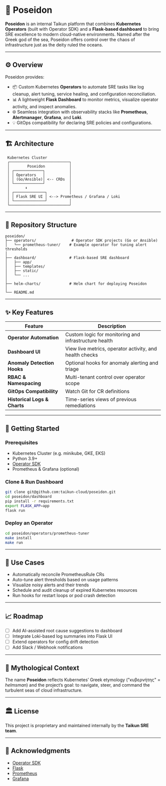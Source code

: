 
# 🌊 Poseidon

**Poseidon** is an internal Taikun platform that combines **Kubernetes Operators** (built with Operator SDK) and a **Flask-based dashboard** to bring SRE excellence to modern cloud-native environments. Named after the Greek god of the sea, Poseidon offers control over the chaos of infrastructure just as the deity ruled the oceans.

---

## ⚙️ Overview

Poseidon provides:

- 📦 Custom Kubernetes **Operators** to automate SRE tasks like log cleanup, alert tuning, service healing, and configuration reconciliation.
- 📊 A lightweight **Flask Dashboard** to monitor metrics, visualize operator activity, and inspect anomalies.
- 🌐 Seamless integration with observability stacks like **Prometheus**, **Alertmanager**, **Grafana**, and **Loki**.
- 💡 GitOps compatibility for declaring SRE policies and configurations.

---

## 🏗️ Architecture

```
 Kubernetes Cluster
 ┌───────────────────────────┐
 │        Poseidon           │
 │ ┌─────────────┐           │
 │ │ Operators   │           │
 │ │ (Go/Ansible)│ <-- CRDs  │
 │ └─────────────┘           │
 │       ⬇                   │
 │ ┌──────────────┐          │
 │ │ Flask SRE UI │ <--> Prometheus / Grafana / Loki
 │ └──────────────┘          │
 └───────────────────────────┘
```

---

## 📁 Repository Structure

```
poseidon/
├── operators/                # Operator SDK projects (Go or Ansible)
│   └── prometheus-tuner/    # Example operator for tuning alert thresholds
│
├── dashboard/               # Flask-based SRE dashboard
│   ├── app/
│   ├── templates/
│   ├── static/
│   └── ...
│
├── helm-charts/             # Helm chart for deploying Poseidon
│
└── README.md
```

---

## ✨ Key Features

| Feature                        | Description |
|-------------------------------|-------------|
| **Operator Automation**       | Custom logic for monitoring and infrastructure health |
| **Dashboard UI**              | View live metrics, operator activity, and health checks |
| **Anomaly Detection Hooks**   | Optional hooks for anomaly alerting and triage |
| **RBAC & Namespacing**        | Multi-tenant control over operator scope |
| **GitOps Compatibility**      | Watch Git for CR definitions |
| **Historical Logs & Charts**  | Time-series views of previous remediations |

---

## 🚀 Getting Started

### Prerequisites

- Kubernetes Cluster (e.g. minikube, GKE, EKS)
- Python 3.9+
- [Operator SDK](https://sdk.operatorframework.io/)
- Prometheus & Grafana (optional)

### Clone & Run Dashboard

```bash
git clone git@github.com:taikun-cloud/poseidon.git
cd poseidon/dashboard
pip install -r requirements.txt
export FLASK_APP=app
flask run
```

### Deploy an Operator

```bash
cd poseidon/operators/prometheus-tuner
make install
make run
```

---

## 🧭 Use Cases

- Automatically reconcile PrometheusRule CRs
- Auto-tune alert thresholds based on usage patterns
- Visualize noisy alerts and their trends
- Schedule and audit cleanup of expired Kubernetes resources
- Run hooks for restart loops or pod crash detection

---

## 📈 Roadmap

- [ ] Add AI-assisted root cause suggestions to dashboard
- [ ] Integrate Loki-based log summaries into Flask UI
- [ ] Extend operators for config drift detection
- [ ] Add Slack / Webhook notifications

---

## 🧙 Mythological Context

The name **Poseidon** reflects Kubernetes’ Greek etymology ("κυβερνήτης" = *helmsman*) and the project’s goal: to navigate, steer, and command the turbulent seas of cloud infrastructure.

---

## 🏛️ License

This project is proprietary and maintained internally by the **Taikun SRE team**.

---

## 🙏 Acknowledgments

- [Operator SDK](https://sdk.operatorframework.io/)
- [Flask](https://flask.palletsprojects.com/)
- [Prometheus](https://prometheus.io/)
- [Grafana](https://grafana.com/)
